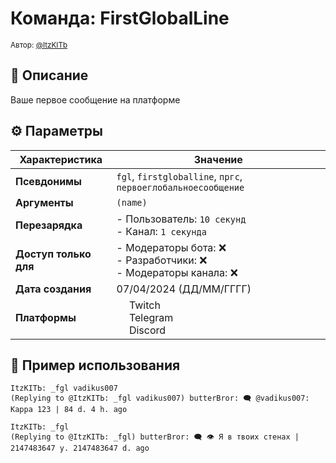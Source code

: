 # Команда: FirstGlobalLine  
<sup>Автор: [@ItzKITb](twitch.tv/itzkitb)</sup>  

## 📝 Описание  
Ваше первое сообщение на платформе  

## ⚙️ Параметры  
| Характеристика        | Значение                     |  
|-----------------------|------------------------------|  
| **Псевдонимы**        | `fgl`, `firstgloballine`, `пргс`, `первоеглобальноесообщение` |  
| **Аргументы**         | `(name)` |  
| **Перезарядка**       | - Пользователь: `10 секунд`<br>- Канал: `1 секунда` |  
| **Доступ только для** | - Модераторы бота: ❌<br>- Разработчики: ❌<br>- Модераторы канала: ❌ |  
| **Дата создания**     | 07/04/2024 (ДД/ММ/ГГГГ)      |  
| **Платформы**         | <img src="https://upload.wikimedia.org/wikipedia/commons/thumb/c/ce/Twitch_logo_2019.svg/512px-Twitch_logo_2019.svg.png" width="16"> Twitch<br><img src="https://upload.wikimedia.org/wikipedia/commons/thumb/8/83/Telegram_2019_Logo.svg/512px-Telegram_2019_Logo.svg.png" width="16"> Telegram<br><img src="https://upload.wikimedia.org/wikipedia/ru/thumb/b/b7/Discord_logo_svg.svg/675px-Discord_logo_svg.svg.png" width="16"> Discord |

## 💬 Пример использования  
```
ItzKITЬ: _fgl vadikus007 
(Replying to @ItzKITЬ: _fgl vadikus007) butterBror: 🗨️ @vadikus007: Kappa 123 | 84 d. 4 h. ago 

ItzKITЬ: _fgl 
(Replying to @ItzKITЬ: _fgl) butterBror: 🗨️ 👁️ Я в твоих стенах | 2147483647 y. 2147483647 d. ago 
```
